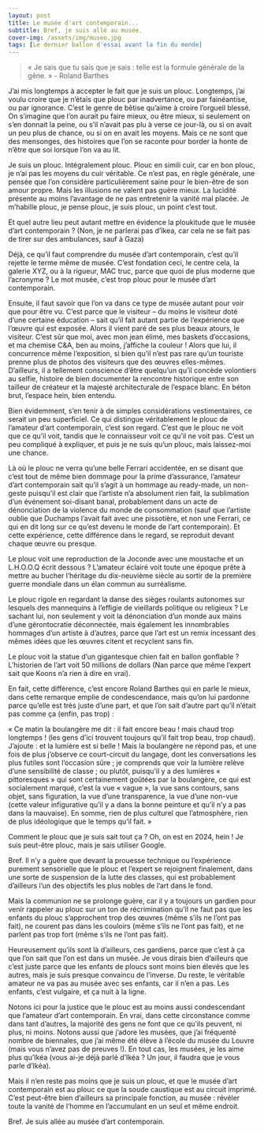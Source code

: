 ```yaml
---
layout: post
title: Le musée d'art contemporain...
subtitle: Bref, je suis allé au musée.
cover-img: /assets/img/museo.jpg
tags: [Le dernier ballon d'essai avant la fin du monde]
---
```


> « Je sais que tu sais que je sais : telle est la formule générale de la gêne. » -	Roland Barthes

J’ai mis longtemps à accepter le fait que je suis un plouc. Longtemps, j’ai voulu croire que je n’étais que plouc par inadvertance, ou par fainéantise, ou par ignorance. C’est le genre de bêtise qu’aime à croire l’orgueil blessé. On s’imagine que l’on aurait pu faire mieux, ou être mieux, si seulement on s’en donnait la peine, ou s’il n’avait pas plu à verse ce jour-là, ou si on avait un peu plus de chance, ou si on en avait les moyens. Mais ce ne sont que des mensonges, des histoires que l’on se raconte pour border la honte de n’être que soi lorsque l’on va au lit.

Je suis un plouc. Intégralement plouc. Plouc en simili cuir, car en bon plouc, je n’ai pas les moyens du cuir véritable. Ce n’est pas, en règle générale, une pensée que l’on considère particulièrement saine pour le bien-être de son amour propre. Mais les illusions ne valent pas guère mieux. La lucidité présente au moins l’avantage de ne pas entretenir la vanité mal placée. Je m’habille plouc, je pense plouc, je suis plouc, un point c’est tout.

Et quel autre lieu peut autant mettre en évidence la ploukitude que le musée d’art contemporain ? (Non, je ne parlerai pas d’Ikea, car cela ne se fait pas de tirer sur des ambulances, sauf à Gaza)

Déjà, ce qu’il faut comprendre du musée d’art contemporain, c’est qu’il rejette le terme même de musée. C’est fondation ceci, le centre cela, la galerie XYZ, ou à la rigueur, MAC truc, parce que quoi de plus moderne que l’acronyme ? Le mot musée, c’est trop plouc pour le musée d’art contemporain.

Ensuite, il faut savoir que l’on va dans ce type de musée autant pour voir que pour être vu. C’est parce que le visiteur – du moins le visiteur doté d’une certaine éducation – sait qu’il fait autant partie de l’expérience que l’œuvre qui est exposée. Alors il vient paré de ses plus beaux atours, le visiteur. C’est sûr que moi, avec mon jean élimé, mes baskets d’occasions, et ma chemise C&A, ben au moins, j’affiche la couleur ! Alors que lui, il concurrence même l’exposition, si bien qu’il n’est pas rare qu’un touriste prenne plus de photos des visiteurs que des œuvres elles-mêmes. D’ailleurs, il a tellement conscience d’être quelqu’un qu’il concède volontiers au selfie, histoire de bien documenter la rencontre historique entre son tailleur de créateur et la majesté architecturale de l’espace blanc. En béton brut, l’espace hein, bien entendu.

Bien évidemment, s’en tenir à de simples considérations vestimentaires, ce serait un peu superficiel. Ce qui distingue véritablement le plouc de l’amateur d’art contemporain, c’est son regard. C’est que le plouc ne voit que ce qu’il voit, tandis que le connaisseur voit ce qu’il ne voit pas. C’est un peu compliqué à expliquer, et puis je ne suis qu’un plouc, mais laissez-moi une chance.

Là où le plouc ne verra qu’une belle Ferrari accidentée, en se disant que c’est tout de même bien dommage pour la prime d’assurance, l’amateur d’art contemporain sait qu’il s’agit à un hommage au ready-made, un non-geste puisqu’il est clair que l’artiste n’a absolument rien fait, la sublimation d’un événement soi-disant banal, probablement dans un acte de dénonciation de la violence du monde de consommation (sauf que l’artiste oublie que Duchamps l’avait fait avec une pissotière, et non une Ferrari, ce qui en dit long sur ce qu’est devenu le monde de l’art contemporain). Et cette expérience, cette différence dans le regard, se reproduit devant chaque œuvre ou presque. 

Le plouc voit une reproduction de la Joconde avec une moustache et un L.H.O.O.Q écrit dessous ? L’amateur éclairé voit toute une époque prête à mettre au bucher l’héritage du dix-neuvième siècle au sortir de la première guerre mondiale dans un élan commun au surréalisme. 

Le plouc rigole en regardant la danse des sièges roulants autonomes sur lesquels des mannequins à l’effigie de vieillards politique ou religieux ? Le sachant lui, non seulement y voit la dénonciation d’un monde aux mains d’une gérontocratie déconnectée, mais également les innombrables hommages d’un artiste à d’autres, parce que l’art est un remix incessant des mêmes idées que les œuvres citent et recyclent sans fin. 

Le plouc voit la statue d’un gigantesque chien fait en ballon gonflable ? L’historien de l’art voit 50 millions de dollars (Nan parce que même l’expert sait que Koons n’a rien à dire en vrai).

En fait, cette différence, c’est encore Roland Barthes qui en parle le mieux, dans cette remarque emplie de condescendance, mais qu’on lui pardonne parce qu’elle est très juste d’une part, et que l’on sait d’autre part qu’il n’était pas comme ça (enfin, pas trop) : 

« Ce matin la boulangère me dit : il fait encore beau ! mais chaud trop longtemps ! (les gens d’ici trouvent toujours qu’il fait trop beau, trop chaud). J’ajoute : et la lumière est si belle ! Mais la boulangère ne répond pas, et une fois de plus j’observe ce court-circuit du langage, dont les conversations les plus futiles sont l’occasion sûre ; je comprends que voir la lumière relève d’une sensibilité de classe ; ou plutôt, puisqu’il y a des lumières « pittoresques » qui sont certainement goûtées par la boulangère, ce qui est socialement marqué, c’est la vue « vague », la vue sans contours, sans objet, sans figuration, la vue d’une transparence, la vue d’une non-vue (cette valeur
infigurative qu’il y a dans la bonne peinture et qu’il n’y a pas dans la mauvaise). En somme, rien de plus culturel que l’atmosphère, rien de plus idéologique que le temps qu’il fait. »

Comment le plouc que je suis sait tout ça ? Oh, on est en 2024, hein ! Je suis peut-être plouc, mais je sais utiliser Google.

Bref. Il n’y a guère que devant la prouesse technique ou l’expérience purement sensorielle que le plouc et l’expert se rejoignent finalement, dans une sorte de suspension de la lutte des classes, qui est probablement d’ailleurs l’un des objectifs les plus nobles de l’art dans le fond. 

Mais la communion ne se prolonge guère, car il y a toujours un gardien pour venir rappeler au plouc sur un ton de récrimination qu’il ne faut pas que les enfants du plouc s’approchent trop des œuvres (même s’ils ne l’ont pas fait), ne courent pas dans les couloirs (même s’ils ne l’ont pas fait), et ne parlent pas trop fort (même s’ils ne l’ont pas fait).

Heureusement qu’ils sont là d’ailleurs, ces gardiens, parce que c’est à ça que l’on sait que l’on est dans un musée. Je vous dirais bien d’ailleurs que c’est juste parce que les enfants de ploucs sont moins bien élevés que les autres, mais je suis presque convaincu de l’inverse. Du reste, le véritable amateur ne va pas au musée avec ses enfants, car il n’en a pas. Les enfants, c’est vulgaire, et ça nuit à la ligne.

Notons ici pour la justice que le plouc est au moins aussi condescendant que l’amateur d’art contemporain. En vrai, dans cette circonstance comme dans tant d’autres, la majorité des gens ne font que ce qu’ils peuvent, ni plus, ni moins. Notons aussi que j’adore les musées, que j’ai fréquenté nombre de biennales, que j’ai même été élève à l’école du musée du Louvre (mais vous n’avez pas de preuves !). En tout cas, les musées, je les aime plus qu’Ikéa (vous ai-je déjà parlé d’Ikéa ? Un jour, il faudra que je vous parle d’Ikéa).

Mais il n’en reste pas moins que je suis un plouc, et que le musée d’art contemporain est au plouc ce que la soude caustique est au circuit imprimé. C’est peut-être bien d’ailleurs sa principale fonction, au musée : révéler toute la vanité de l’homme en l’accumulant en un seul et même endroit.

Bref. Je suis allée au musée d’art contemporain.

